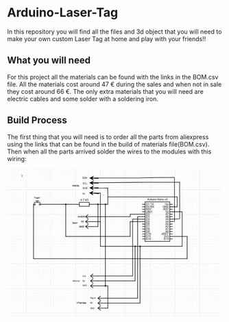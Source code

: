 # Arduino-Laser-Tag
In this repository you will find all the files and 3d object that you will need to make your own custom Laser Tag at home and play with your friends!!

## What you will need
For this project all the materials can be found with the links in the BOM.csv file. All the materials cost around 47 € during the sales and when not in sale they cost around 66 €.
The only extra materials that you will need are electric cables and some solder with a soldering iron.

## Build Process
The first thing that you will need is to order all the parts from aliexpress using the links that can be found in the build of materials file(BOM.csv).
Then when all the parts arrived solder the wires to the modules with this wiring:

<img src="./Images/Circuit.png" width="500"/>
